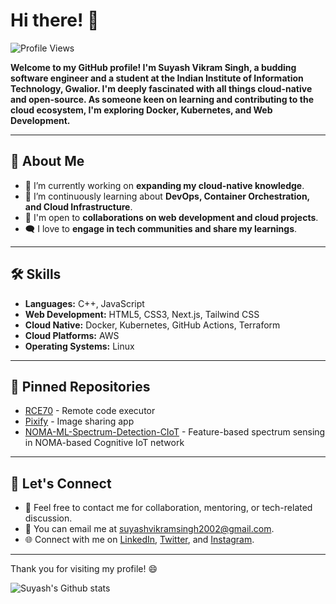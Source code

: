 # Hi there! 👋

![Profile Views](https://komarev.com/ghpvc/?username=suyashvsingh&label=PROFILE+VIEWS)

**Welcome to my GitHub profile! I'm Suyash Vikram Singh, a budding software engineer and a student at the Indian Institute of Information Technology, Gwalior. I'm deeply fascinated with all things cloud-native and open-source. As someone keen on learning and contributing to the cloud ecosystem, I'm exploring Docker, Kubernetes, and Web Development.**

---

## 🚀 About Me

- 🔭 I’m currently working on **expanding my cloud-native knowledge**.
- 🌱 I’m continuously learning about **DevOps, Container Orchestration, and Cloud Infrastructure**.
- 🤝 I'm open to **collaborations on web development and cloud projects**.
- 🗨️ I love to **engage in tech communities and share my learnings**.

---

## 🛠️ Skills

- **Languages:** C++, JavaScript
- **Web Development:** HTML5, CSS3, Next.js, Tailwind CSS
- **Cloud Native:** Docker, Kubernetes, GitHub Actions, Terraform
- **Cloud Platforms:** AWS
- **Operating Systems:** Linux

---

## 📌 Pinned Repositories

- [RCE70](https://github.com/suyashvsingh/rce70-next) - Remote code executor
- [Pixify](https://github.com/suyashvsingh/Pixify) - Image sharing app
- [NOMA-ML-Spectrum-Detection-CIoT](https://github.com/suyashvsingh/NOMA-ML-Spectrum-Detection-CIoT) - Feature-based spectrum sensing in NOMA-based Cognitive IoT network

---

## 📣 Let's Connect

- 💬 Feel free to contact me for collaboration, mentoring, or tech-related discussion.
- 📧 You can email me at suyashvikramsingh2002@gmail.com.
- 🌐 Connect with me on [LinkedIn](https://www.linkedin.com/in/suyashvsingh/), [Twitter](https://twitter.com/suyashvsingh/), and [Instagram](https://www.instagram.com/suyashvsingh/).

---

Thank you for visiting my profile! 😄

![Suyash's Github stats](https://github-readme-stats.vercel.app/api?username=suyashvsingh&show_icons=true&hide_border=true)
